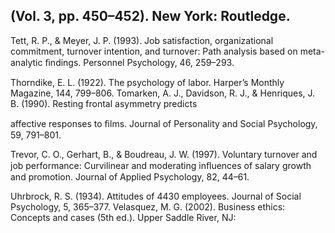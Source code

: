 ## (Vol. 3, pp. 450–452). New York: Routledge.

Tett, R. P., & Meyer, J. P. (1993). Job satisfaction, organizational commitment, turnover intention, and turnover: Path analysis based on meta-analytic ﬁndings. Personnel Psychology, 46, 259–293.

Thorndike, E. L. (1922). The psychology of labor. Harper’s Monthly Magazine, 144, 799–806. Tomarken, A. J., Davidson, R. J., & Henriques, J. B. (1990). Resting frontal asymmetry predicts

affective responses to ﬁlms. Journal of Personality and Social Psychology, 59, 791–801.

Trevor, C. O., Gerhart, B., & Boudreau, J. W. (1997). Voluntary turnover and job performance: Curvilinear and moderating inﬂuences of salary growth and promotion. Journal of Applied Psychology, 82, 44–61.

Uhrbrock, R. S. (1934). Attitudes of 4430 employees. Journal of Social Psychology, 5, 365–377. Velasquez, M. G. (2002). Business ethics: Concepts and cases (5th ed.). Upper Saddle River, NJ: